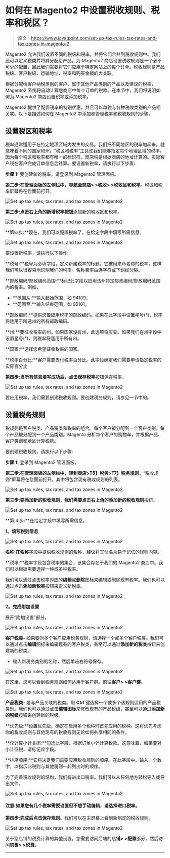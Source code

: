 # 如何在 Magento2 中设置税收规则、税率和税区？

> 原文：<https://www.javatpoint.com/set-up-tax-rules-tax-rates-and-tax-zones-in-magento-2>

Magento2 允许我们设置不同的税级和税率，并将它们合并到税收规则中。我们还可以定义税类并将其分配给产品。为 Magento2 商店设置税收规则是一个必不可少的配置，因此我们需要将它们应用于特定网站上的每个订单。税收规则是产品税级、客户税级、运输地址、税率和购买金额的大关联。

根据分配给客户纳税类别的客户、属于其他产品类别的产品以及建议的税率，Magento2 系统将自动计算您商店中每个订单的税款。在本节中，我们将说明如何为 Magento2 商店设置税率或添加税率。

Magento2 提供了配置税率的特别优惠，并且可以单独与各种税收类别的产品相关联。以下是描述如何在 Magento2 中添加和管理税率和税收规则的步骤。

## 设置税区和税率

税率通常适用于在特定地理区域内发生的交易。我们把不同地区的税率加起来，就意味着不同的国家和州。“税区和税率”工具使我们能够指定每个地理区域的税率，因为每个税区和税率都有唯一的标识符。商店税是根据商店的地址计算的。实际客户税在客户完成订单信息后计算。要设置新税率，请执行以下步骤:

**步骤 1:** 要创建新的税率，请登录到 Magento2 管理面板。

**第二步:**在管理面板的左侧栏中，导航至**商店> >税收> >税收区和税率**。税区和税率屏幕将在您面前打开。

![Set up tax rules, tax rates, and tax zones in Magento2](img/c613e30370f76d2531f8603e1bae8ca5.png)

**第三步:**点击右上角的**新增税率按钮**添加新的税收区和税率。

![Set up tax rules, tax rates, and tax zones in Magento2](img/7fccb0ca72d77288c5484717e94b3da8.png)

**第四步:**现在，我们可以配置税率了。在给定字段中填写所需信息。

![Set up tax rules, tax rates, and tax zones in Magento2](img/794432ebe6bc171e782e9b5ba035e0cd.png)

要设置新税率，请执行以下操作:

**税号:**税号为必填字段，定义新建税率的标题。它被用来命名你的税率，这样我们可以很容易地识别我们的税率。名称费率由连字符或下划线分隔。

**邮政编码/邮政编码范围:**标记此字段以应用该州特定邮政编码/邮政编码范围内的税率。例如，

*   **范围从:**输入起始范围，如 94109。
*   **范围至:**输入结束范围，如 95101。

**邮政编码:**提供您要应用税率的邮政编码。如果在此字段中设置星号(*)，税率将适用于所选州的所有邮政编码。

**州:**要征收税率的州。如果国家没有州，此选项将灰显。如果我们在州字段中设置星号(*)，则税率将适用于所有州。

**国家:**选择您希望征收税率的国家。

**税率百分比:**客户需要支付税率百分比。此字段确定我们需要申请指定税率的实际百分比

**第四步:**当所有信息填写成功后，点击**保存税率**按钮保存税率。

![Set up tax rules, tax rates, and tax zones in Magento2](img/0ea5bea74786ec01ecbe4bb2de6d5342.png)

要应用税率，我们需要创建税收规则。要创建税务规则，请参见一节中的。

## 设置税务规则

税规则是客户税类、产品税类和税率的组合。每个客户被分配到一个客户类别，每个产品被分配到一个产品类别。Magento 分析每个客户的购物车，并根据产品、客户类别和地区计算税款。

要创建税收规则，请执行以下步骤:

**步骤 1:** 登录到 Magento2 管理面板。

**第二步:**在管理面板的左侧栏中，转到**商店>T5】税务>T7】税务规则**。“税收规则”屏幕将在您面前打开，其中将包含现有税收规则的列表。

![Set up tax rules, tax rates, and tax zones in Magento2](img/feb8592b7455731d5df33d44e8b677de.png)

**第三步:**要添加新的税收规则，我们需要点击右上角的**添加新的税收规则**按钮。

![Set up tax rules, tax rates, and tax zones in Magento2](img/50e76951b794f30c3f433938e8e37363.png)

**第 4 步:**在给定字段中填写所需信息。

**1。填写税则信息**

![Set up tax rules, tax rates, and tax zones in Magento2](img/76d38a62763461f4b9d6fea5d8340787.png)

**名称:**在**名称**字段中提供税收规则的名称，建议将其命名为易于记忆的规则内容。

**税率:**税率字段包含税率的集合，该集合存在于我们的 Magento2 商店中。我们可以根据需要选择一种或多种税率。

我们可以通过点击税率对应的**编辑**或**删除**图标来编辑或删除现有税率。我们也可以通过点击**添加新税率**按钮来定义新税率。

![Set up tax rules, tax rates, and tax zones in Magento2](img/64455116c679fa47b7b0d3bac44768a0.png)

**2。完成附加设置**

展开“附加设置”部分。

![Set up tax rules, tax rates, and tax zones in Magento2](img/6d03a4ad9b5bbce7d03824b17e60a8a3.png)

**客户税类-** 如果要对多个客户应用税务规则，请选择一个或多个客户税类。我们可以通过点击**编辑**图标来编辑现有的客户税类，甚至可以通过**添加新的税类**按钮来创建新的税类。

*   输入新税务类别的名称，然后单击右符号保存。

![Set up tax rules, tax rates, and tax zones in Magento2](img/4c8009fd84dd52a491a67f3ba71e79ed.png)

在这里，您可以看到税务规则如何适用于客户群。前往**客户> >客户群**。

![Set up tax rules, tax rates, and tax zones in Magento2](img/794b43c70809de232cbb03fd564a2448.png)

**产品税类-** 是与产品关联的税类。用 **Ctrl** 键选择一个或多个该规则适用的产品税类别。我们也可以通过点击**编辑图标**来修改现有的产品税级，甚至可以通过**添加新的税级**按钮来创建新的税级。

**优先级:**设置优先级，确定在启用多个税种时首先应用的税种。这将优先考虑你的税收规则与其他现有的税收规则无论如何共享相同的条件。

**仅计算小计关闭:**勾选此字段，根据订单小计计算税款。这意味着，如果要对小计征税，请标记此字段。

**排序顺序:**它将决定我们需要应用税收规则的顺序。在此字段中，输入一个数字，以指示此税则与其他税则一起列出时的顺序。

为了完善税收规则的结构，我们有进出口税率。我们可以从任何地方轻松导入或导出文件。

![Set up tax rules, tax rates, and tax zones in Magento2](img/379f5fa01bd7cf42e2639220f0412b67.png)

#### 注意:如果您有几个税率需要设置但不想手动编辑，请选择进口税率。

**第四步:**完成后点击**保存规则**。我们可以在主屏幕上看到新制定的税收规则。

![Set up tax rules, tax rates, and tax zones in Magento2](img/42dd528a1862d87d9c4332008463afaa.png)

关于您店铺的税费计算的其他设置，您需要访问后端的**店铺> >配置**部分，然后访问**销售> >税费**。

* * *